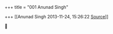 +++
title = "001 Anunad Singh"

+++
[[Anunad Singh	2013-11-24, 15:26:22 [Source](https://groups.google.com/g/samskrita/c/Z9Oc_fFe1iI)]]





